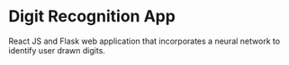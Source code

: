 # Digit Recognition App
React JS and Flask web application that incorporates a neural network to identify user drawn digits.
